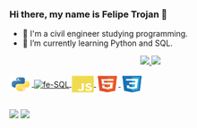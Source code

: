 ### Hi there, my name is Felipe Trojan 👋

- 🔭 I'm a civil engineer studying programming.
- 🌱 I’m currently learning Python and SQL.

<div align="center">
  <a href="https://github.com/fetrojan">
  <img height="180em" src="https://github-readme-stats.vercel.app/api?username=fetrojan&show_icons=true&theme=merko&include_all_commits=true&count_private=true"/>
  <img height="180em" src="https://github-readme-stats.vercel.app/api/top-langs/?username=fetrojan&layout=compact&langs_count=7&theme=merko"/>
</div>
<div style="display: inline_block"><br>
  <img align="center" alt="fe-Python" height="30" width="40" src="https://raw.githubusercontent.com/devicons/devicon/master/icons/python/python-original.svg">
  <img align="center" alt="fe-SQL" height="30" width="40" src="https://cdn.jsdelivr.net/gh/devicons/devicon/icons/mysql/mysql-original.svg" />        
  <img align="center" alt="fe-js" height="30" width="40" src="https://raw.githubusercontent.com/devicons/devicon/master/icons/javascript/javascript-plain.svg">
  <img align="center" alt="fe-HTML" height="30" width="40" src="https://raw.githubusercontent.com/devicons/devicon/master/icons/html5/html5-original.svg">
  <img align="center" alt="fe-CSS" height="30" width="40" src="https://raw.githubusercontent.com/devicons/devicon/master/icons/css3/css3-original.svg">
</div>

##

<div> 
  <a href="https://www.linkedin.com/in/felipetrojan/" target="_blank"><img src="https://img.shields.io/badge/LinkedIn-0077B5?style=for-the-badge&logo=linkedin&logoColor=white"></a>
  <a href="https://instagram.com/f_trojan" target="_blank"><img src="https://img.shields.io/badge/-Instagram-%23E4405F?style=for-the-badge&logo=instagram&logoColor=white" target="_blank"></a>
 
</div>

